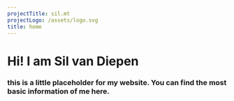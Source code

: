```yaml
---
projectTitle: sil.mt
projectLogo: /assets/logo.svg
title: home
---
```


# Hi! I am Sil van Diepen
### this is a little placeholder for my website. You can find the most basic information of me here. 
